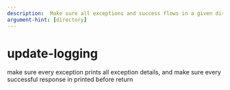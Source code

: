 ```yaml
---
description:  Make sure all exceptions and success flows in a given directory has proper logging
argument-hint: [directory]
---
```


# update-logging

make sure every exception prints all exception details, and make sure every successful response in printed before return


